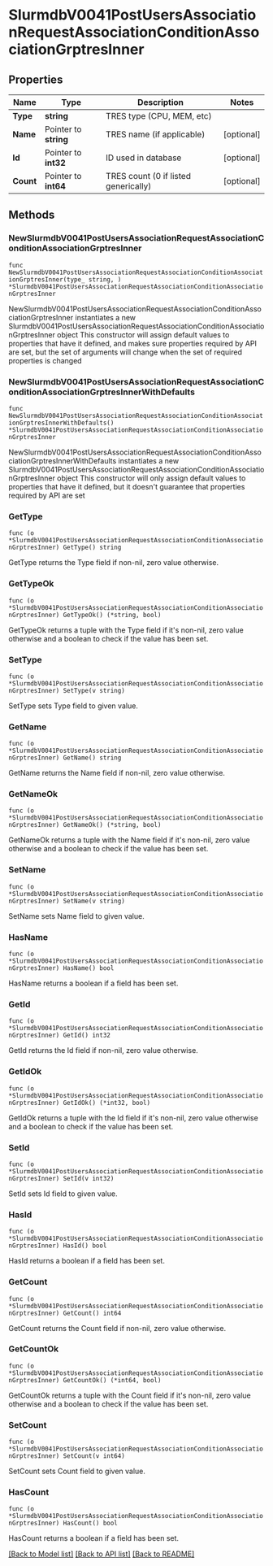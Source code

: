 # SlurmdbV0041PostUsersAssociationRequestAssociationConditionAssociationGrptresInner

## Properties

Name | Type | Description | Notes
------------ | ------------- | ------------- | -------------
**Type** | **string** | TRES type (CPU, MEM, etc) | 
**Name** | Pointer to **string** | TRES name (if applicable) | [optional] 
**Id** | Pointer to **int32** | ID used in database | [optional] 
**Count** | Pointer to **int64** | TRES count (0 if listed generically) | [optional] 

## Methods

### NewSlurmdbV0041PostUsersAssociationRequestAssociationConditionAssociationGrptresInner

`func NewSlurmdbV0041PostUsersAssociationRequestAssociationConditionAssociationGrptresInner(type_ string, ) *SlurmdbV0041PostUsersAssociationRequestAssociationConditionAssociationGrptresInner`

NewSlurmdbV0041PostUsersAssociationRequestAssociationConditionAssociationGrptresInner instantiates a new SlurmdbV0041PostUsersAssociationRequestAssociationConditionAssociationGrptresInner object
This constructor will assign default values to properties that have it defined,
and makes sure properties required by API are set, but the set of arguments
will change when the set of required properties is changed

### NewSlurmdbV0041PostUsersAssociationRequestAssociationConditionAssociationGrptresInnerWithDefaults

`func NewSlurmdbV0041PostUsersAssociationRequestAssociationConditionAssociationGrptresInnerWithDefaults() *SlurmdbV0041PostUsersAssociationRequestAssociationConditionAssociationGrptresInner`

NewSlurmdbV0041PostUsersAssociationRequestAssociationConditionAssociationGrptresInnerWithDefaults instantiates a new SlurmdbV0041PostUsersAssociationRequestAssociationConditionAssociationGrptresInner object
This constructor will only assign default values to properties that have it defined,
but it doesn't guarantee that properties required by API are set

### GetType

`func (o *SlurmdbV0041PostUsersAssociationRequestAssociationConditionAssociationGrptresInner) GetType() string`

GetType returns the Type field if non-nil, zero value otherwise.

### GetTypeOk

`func (o *SlurmdbV0041PostUsersAssociationRequestAssociationConditionAssociationGrptresInner) GetTypeOk() (*string, bool)`

GetTypeOk returns a tuple with the Type field if it's non-nil, zero value otherwise
and a boolean to check if the value has been set.

### SetType

`func (o *SlurmdbV0041PostUsersAssociationRequestAssociationConditionAssociationGrptresInner) SetType(v string)`

SetType sets Type field to given value.


### GetName

`func (o *SlurmdbV0041PostUsersAssociationRequestAssociationConditionAssociationGrptresInner) GetName() string`

GetName returns the Name field if non-nil, zero value otherwise.

### GetNameOk

`func (o *SlurmdbV0041PostUsersAssociationRequestAssociationConditionAssociationGrptresInner) GetNameOk() (*string, bool)`

GetNameOk returns a tuple with the Name field if it's non-nil, zero value otherwise
and a boolean to check if the value has been set.

### SetName

`func (o *SlurmdbV0041PostUsersAssociationRequestAssociationConditionAssociationGrptresInner) SetName(v string)`

SetName sets Name field to given value.

### HasName

`func (o *SlurmdbV0041PostUsersAssociationRequestAssociationConditionAssociationGrptresInner) HasName() bool`

HasName returns a boolean if a field has been set.

### GetId

`func (o *SlurmdbV0041PostUsersAssociationRequestAssociationConditionAssociationGrptresInner) GetId() int32`

GetId returns the Id field if non-nil, zero value otherwise.

### GetIdOk

`func (o *SlurmdbV0041PostUsersAssociationRequestAssociationConditionAssociationGrptresInner) GetIdOk() (*int32, bool)`

GetIdOk returns a tuple with the Id field if it's non-nil, zero value otherwise
and a boolean to check if the value has been set.

### SetId

`func (o *SlurmdbV0041PostUsersAssociationRequestAssociationConditionAssociationGrptresInner) SetId(v int32)`

SetId sets Id field to given value.

### HasId

`func (o *SlurmdbV0041PostUsersAssociationRequestAssociationConditionAssociationGrptresInner) HasId() bool`

HasId returns a boolean if a field has been set.

### GetCount

`func (o *SlurmdbV0041PostUsersAssociationRequestAssociationConditionAssociationGrptresInner) GetCount() int64`

GetCount returns the Count field if non-nil, zero value otherwise.

### GetCountOk

`func (o *SlurmdbV0041PostUsersAssociationRequestAssociationConditionAssociationGrptresInner) GetCountOk() (*int64, bool)`

GetCountOk returns a tuple with the Count field if it's non-nil, zero value otherwise
and a boolean to check if the value has been set.

### SetCount

`func (o *SlurmdbV0041PostUsersAssociationRequestAssociationConditionAssociationGrptresInner) SetCount(v int64)`

SetCount sets Count field to given value.

### HasCount

`func (o *SlurmdbV0041PostUsersAssociationRequestAssociationConditionAssociationGrptresInner) HasCount() bool`

HasCount returns a boolean if a field has been set.


[[Back to Model list]](../README.md#documentation-for-models) [[Back to API list]](../README.md#documentation-for-api-endpoints) [[Back to README]](../README.md)


